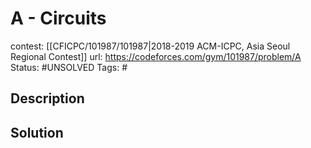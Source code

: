 # A - Circuits

contest: [[CFICPC/101987/101987|2018-2019 ACM-ICPC, Asia Seoul Regional Contest]]
url: https://codeforces.com/gym/101987/problem/A
Status: #UNSOLVED
Tags: #

## Description

## Solution

